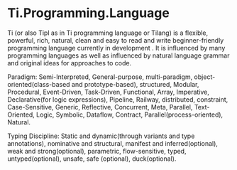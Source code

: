 # Ti.Programming.Language

Ti (or also Tipl as in Ti programming language or Tilang) is a flexible, powerful, rich, natural, clean and easy to read and write beginner-friendly programming language currently in development . It is influenced by many programming languages as well as influenced by natural language grammar and original ideas for approaches to code.

Paradigm:
Semi-Interpreted, General-purpose, multi-paradigm, object-oriented(class-based and prototype-based), structured, Modular, Procedural, Event-Driven, Task-Driven, Functional, Array, Imperative, Declarative(for logic expressions), Pipeline, Railway, distributed, constraint, Case-Sensitive, Generic, Reflective, Concurrent, Meta, Parallel, Text-Oriented, Logic, Symbolic, Dataflow, Contract, Parallel(process-oriented), Natural.

Typing Discipline:
Static and dynamic(through variants and type annotations), nominative and structural, manifest and inferred(optional), weak and strong(optional), parametric, flow-sensitive, typed, untyped(optional), unsafe, safe (optional), duck(optional). 
